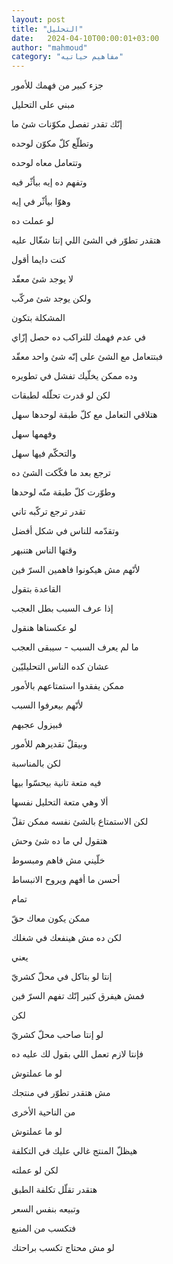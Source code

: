 ```yaml
---
layout: post
title: "التحليل"
date:   2024-04-10T00:00:01+03:00
author: "mahmoud"
category: "مفاهيم حياتيه"
---
```



جزء كبير من فهمك للأمور

مبني على التحليل

إنّك تقدر تفصل مكوّنات شئ ما

وتطلّع كلّ مكوّن لوحده

وتتعامل معاه لوحده

وتفهم ده إيه بيأثّر فيه

وهوّا بيأثّر في إيه




لو عملت ده

هتقدر تطوّر في الشئ اللي إنتا شغّال عليه




كنت دايما أقول

لا يوجد شئ معقّد

ولكن يوجد شئ مركّب




المشكلة بتكون

في عدم فهمك للتراكب ده حصل إزّاي

فبتتعامل مع الشئ على إنّه شئ واحد معقّد




وده ممكن يخلّيك تفشل في تطويره




لكن لو قدرت تحلّله لطبقات

هتلاقي التعامل مع كلّ طبقة لوحدها سهل

وفهمها سهل

والتحكّم فيها سهل




ترجع بعد ما فكّكت الشئ ده

وطوّرت كلّ طبقة منّه لوحدها

تقدر ترجع تركّبه تاني

وتقدّمه للناس في شكل أفضل




وقتها الناس هتنبهر

لأنّهم مش هيكونوا فاهمين السرّ فين




القاعدة بتقول

إذا عرف السبب بطل العجب

لو عكسناها هنقول

ما لم يعرف السبب - سيبقى العجب




عشان كده الناس التحليليّين

ممكن يفقدوا استمتاعهم بالأمور

لأنّهم بيعرفوا السبب

فبيزول عجبهم

وبيقلّ تقديرهم للأمور




لكن بالمناسبة

فيه متعة تانية بيحسّوا بيها

ألا وهي متعة التحليل نفسها

لكن الاستمتاع بالشئ نفسه ممكن تقلّ




هتقول لي ما ده شئ وحش

خلّيني مش فاهم ومبسوط

أحسن ما أفهم ويروح الانبساط




تمام

ممكن يكون معاك حقّ

لكن ده مش هينفعك في شغلك




يعني

إنتا لو بتاكل في محلّ كشريّ

فمش هيفرق كتير إنّك تفهم السرّ فين




لكن

لو إنتا صاحب محلّ كشريّ

فإنتا لازم تعمل اللي بقول لك عليه ده




لو ما عملتوش

مش هتقدر تطوّر في منتجك




من الناحية الأخرى

لو ما عملتوش

هيظلّ المنتج غالي عليك في التكلفة




لكن لو عملته

هتقدر تقلّل تكلفة الطبق

وتبيعه بنفس السعر

فتكسب من المنبع




لو مش محتاج تكسب براحتك
